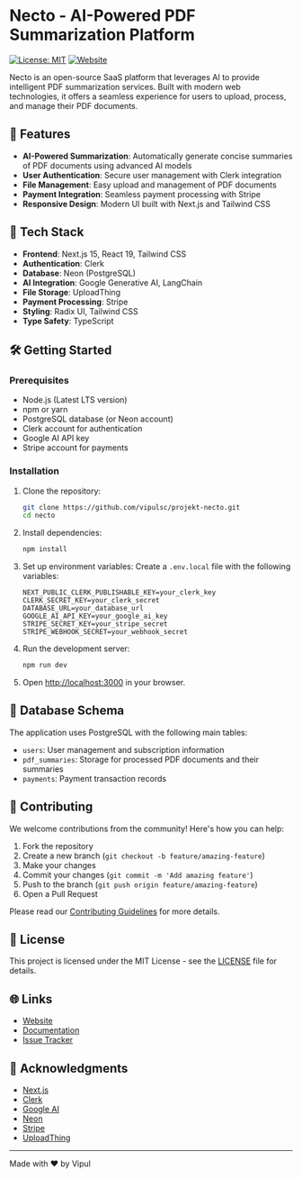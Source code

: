 # Necto - AI-Powered PDF Summarization Platform

[![License: MIT](https://img.shields.io/badge/License-MIT-yellow.svg)](https://opensource.org/licenses/MIT)
[![Website](https://img.shields.io/badge/Website-necto.sbs-blue)](https://necto.sbs)

Necto is an open-source SaaS platform that leverages AI to provide intelligent PDF summarization services. Built with modern web technologies, it offers a seamless experience for users to upload, process, and manage their PDF documents.

## 🌟 Features

- **AI-Powered Summarization**: Automatically generate concise summaries of PDF documents using advanced AI models
- **User Authentication**: Secure user management with Clerk integration
- **File Management**: Easy upload and management of PDF documents
- **Payment Integration**: Seamless payment processing with Stripe
- **Responsive Design**: Modern UI built with Next.js and Tailwind CSS

## 🚀 Tech Stack

- **Frontend**: Next.js 15, React 19, Tailwind CSS
- **Authentication**: Clerk
- **Database**: Neon (PostgreSQL)
- **AI Integration**: Google Generative AI, LangChain
- **File Storage**: UploadThing
- **Payment Processing**: Stripe
- **Styling**: Radix UI, Tailwind CSS
- **Type Safety**: TypeScript

## 🛠️ Getting Started

### Prerequisites

- Node.js (Latest LTS version)
- npm or yarn
- PostgreSQL database (or Neon account)
- Clerk account for authentication
- Google AI API key
- Stripe account for payments

### Installation

1. Clone the repository:

   ```bash
   git clone https://github.com/vipulsc/projekt-necto.git
   cd necto
   ```

2. Install dependencies:

   ```bash
   npm install
   ```

3. Set up environment variables:
   Create a `.env.local` file with the following variables:

   ```
   NEXT_PUBLIC_CLERK_PUBLISHABLE_KEY=your_clerk_key
   CLERK_SECRET_KEY=your_clerk_secret
   DATABASE_URL=your_database_url
   GOOGLE_AI_API_KEY=your_google_ai_key
   STRIPE_SECRET_KEY=your_stripe_secret
   STRIPE_WEBHOOK_SECRET=your_webhook_secret
   ```

4. Run the development server:

   ```bash
   npm run dev
   ```

5. Open [http://localhost:3000](http://localhost:3000) in your browser.

## 📝 Database Schema

The application uses PostgreSQL with the following main tables:

- `users`: User management and subscription information
- `pdf_summaries`: Storage for processed PDF documents and their summaries
- `payments`: Payment transaction records

## 🤝 Contributing

We welcome contributions from the community! Here's how you can help:

1. Fork the repository
2. Create a new branch (`git checkout -b feature/amazing-feature`)
3. Make your changes
4. Commit your changes (`git commit -m 'Add amazing feature'`)
5. Push to the branch (`git push origin feature/amazing-feature`)
6. Open a Pull Request

Please read our [Contributing Guidelines](CONTRIBUTING.md) for more details.

## 📄 License

This project is licensed under the MIT License - see the [LICENSE](LICENSE) file for details.

## 🌐 Links

- [Website](https://necto.sbs)
- [Documentation](https://docs.necto.sbs)
- [Issue Tracker](https://github.com/yourusername/necto/issues)

## 🙏 Acknowledgments

- [Next.js](https://nextjs.org/)
- [Clerk](https://clerk.com/)
- [Google AI](https://ai.google.dev/)
- [Neon](https://neon.tech/)
- [Stripe](https://stripe.com/)
- [UploadThing](https://uploadthing.com/)

---

Made with ❤️ by Vipul
